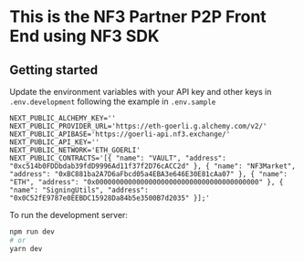 # This is the NF3 Partner P2P Front End using NF3 SDK

## Getting started

Update the environment variables with your API key and other keys in `.env.development` following the example in `.env.sample`

```
NEXT_PUBLIC_ALCHEMY_KEY=''
NEXT_PUBLIC_PROVIDER_URL='https://eth-goerli.g.alchemy.com/v2/'
NEXT_PUBLIC_APIBASE='https://goerli-api.nf3.exchange/'
NEXT_PUBLIC_API_KEY=''
NEXT_PUBLIC_NETWORK='ETH_GOERLI'
NEXT_PUBLIC_CONTRACTS='[{ "name": "VAULT", "address": "0xc514b0FDDbdab39fdD9996Ad11f37f2D76cACC2d" }, { "name": "NF3Market", "address": "0xBC881ba2A7D6aFbcd05a4EBA3e646E30E81cAa07" }, { "name": "ETH", "address": "0x0000000000000000000000000000000000000000" }, { "name": "SigningUtils", "address": "0x0C52fE9787e0EEBDC15928Da84b5e3500B7d2035" }];'
```

To run the development server:
```bash
npm run dev
# or
yarn dev
```


